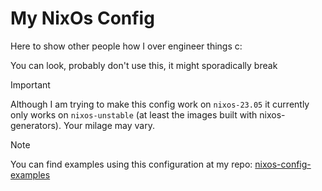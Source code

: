 # My NixOs Config

Here to show other people how I over engineer things c:

You can look, probably don't use this, it might sporadically break

> [!Important]
> Although I am trying to make this config work on `nixos-23.05` it currently
> only works on `nixos-unstable` (at least the images built with
> nixos-generators). Your milage may vary.

> [!Note]
> You can find examples using this configuration at my repo:
> [nixos-config-examples](https://github.com/jalil-salame/nixos-config-examples)

